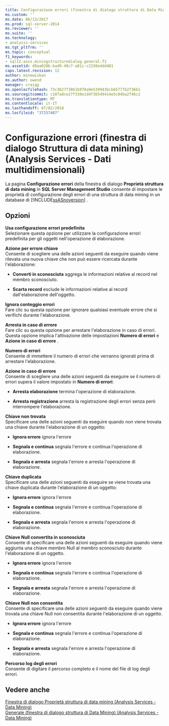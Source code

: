 ```yaml
---
title: Configurazione errori (finestra di dialogo struttura di Data Mining) (Analysis Services - dati multidimensionali) | Microsoft Docs
ms.custom: ''
ms.date: 06/13/2017
ms.prod: sql-server-2014
ms.reviewer: ''
ms.suite: ''
ms.technology:
- analysis-services
ms.tgt_pltfrm: ''
ms.topic: conceptual
f1_keywords:
- sql12.asvs.miningstructuredialog.general.f1
ms.assetid: d9aa028b-bad9-49c7-a81c-c2150e4dd481
caps.latest.revision: 12
author: minewiskan
ms.author: owend
manager: craigg
ms.openlocfilehash: 73c3627f3861b978a9e539943bcb65777b2f36b1
ms.sourcegitcommit: c18fadce27f330e1d4f36549414e5c84ba2f46c2
ms.translationtype: MT
ms.contentlocale: it-IT
ms.lasthandoff: 07/02/2018
ms.locfileid: "37257407"
---
```

# <a name="error-configuration-mining-structure-dialog-box-analysis-services---multidimensional-data"></a>Configurazione errori (finestra di dialogo Struttura di data mining) (Analysis Services - Dati multidimensionali)
  La pagina **Configurazione errori** della finestra di dialogo **Proprietà struttura di data mining** in **SQL Server Management Studio** consente di impostare le proprietà di configurazione degli errori di una struttura di data mining in un database di [!INCLUDE[ssASnoversion](../includes/ssasnoversion-md.md)] .  
  
## <a name="options"></a>Opzioni  
 **Usa configurazione errori predefinita**  
 Selezionare questa opzione per utilizzare la configurazione errori predefinita per gli oggetti nell'operazione di elaborazione.  
  
 **Azione per errore chiave**  
 Consente di scegliere una delle azioni seguenti da eseguire quando viene rilevata una nuova chiave che non può essere ricercata durante l'elaborazione:  
  
-   **Converti in sconosciuta** aggrega le informazioni relative al record nel membro sconosciuto.  
  
-   **Scarta record** esclude le informazioni relative al record dall'elaborazione dell'oggetto.  
  
 **Ignora conteggio errori**  
 Fare clic su questa opzione per ignorare qualsiasi eventuale errore che si verifichi durante l'elaborazione.  
  
 **Arresta in caso di errore**  
 Fare clic su questa opzione per arrestare l'elaborazione in caso di errori. Questa opzione implica l'attivazione delle impostazioni **Numero di errori** e **Azione in caso di errore** .  
  
 **Numero di errori**  
 Consente di immettere il numero di errori che verranno ignorati prima di arrestare l'elaborazione.  
  
 **Azione in caso di errore**  
 Consente di scegliere una delle azioni seguenti da eseguire se il numero di errori supera il valore impostato in **Numero di errori**:  
  
-   **Arresta elaborazione** termina l'operazione di elaborazione.  
  
-   **Arresta registrazione** arresta la registrazione degli errori senza però interrompere l'elaborazione.  
  
 **Chiave non trovata**  
 Specificare una delle azioni seguenti da eseguire quando non viene trovata una chiave durante l'elaborazione di un oggetto:  
  
-   **Ignora errore** ignora l'errore  
  
-   **Segnala e continua** segnala l'errore e continua l'operazione di elaborazione.  
  
-   **Segnala e arresta** segnala l'errore e arresta l'operazione di elaborazione.  
  
 **Chiave duplicata**  
 Specificare una delle azioni seguenti da eseguire se viene trovata una chiave duplicata durante l'elaborazione di un oggetto:  
  
-   **Ignora errore** ignora l'errore  
  
-   **Segnala e continua** segnala l'errore e continua l'operazione di elaborazione.  
  
-   **Segnala e arresta** segnala l'errore e arresta l'operazione di elaborazione.  
  
 **Chiave Null convertita in sconosciuta**  
 Consente di specificare una delle azioni seguenti da eseguire quando viene aggiunta una chiave membro Null al membro sconosciuto durante l'elaborazione di un oggetto.  
  
-   **Ignora errore** ignora l'errore  
  
-   **Segnala e continua** segnala l'errore e continua l'operazione di elaborazione.  
  
-   **Segnala e arresta** segnala l'errore e arresta l'operazione di elaborazione.  
  
 **Chiave Null non consentita**  
 Consente di specificare una delle azioni seguenti da eseguire quando viene trovata una chiave Null non consentita durante l'elaborazione di un oggetto.  
  
-   **Ignora errore** ignora l'errore  
  
-   **Segnala e continua** segnala l'errore e continua l'operazione di elaborazione.  
  
-   **Segnala e arresta** segnala l'errore e arresta l'operazione di elaborazione.  
  
 **Percorso log degli errori**  
 Consente di digitare il percorso completo e il nome del file di log degli errori.  
  
## <a name="see-also"></a>Vedere anche  
 [Finestra di dialogo Proprietà struttura di data mining &#40;Analysis Services - Data Mining&#41;](mining-structure-properties-dialog-analysis-services-data-mining.md)   
 [Generale &#40;finestra di dialogo struttura di Data Mining&#41; &#40;Analysis Services - Data Mining&#41;](general-mining-structure-dialog-box-analysis-services-data-mining.md)  
  
  
